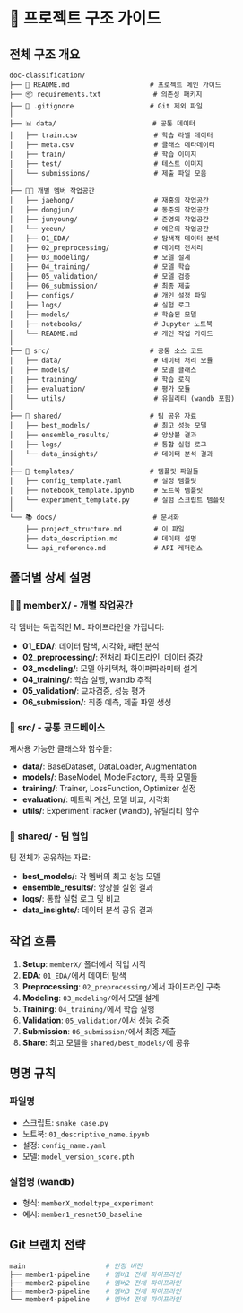 # 📁 프로젝트 구조 가이드

## 전체 구조 개요

```
doc-classification/
├── 📄 README.md                    # 프로젝트 메인 가이드
├── 📦 requirements.txt             # 의존성 패키지
├── 🚫 .gitignore                   # Git 제외 파일
│
├── 📊 data/                        # 공통 데이터
│   ├── train.csv                   # 학습 라벨 데이터
│   ├── meta.csv                    # 클래스 메타데이터
│   ├── train/                      # 학습 이미지
│   ├── test/                       # 테스트 이미지
│   └── submissions/                # 제출 파일 모음
│
├── 🧑‍💻 개별 멤버 작업공간
│   ├── jaehong/                    # 재홍의 작업공간
│   ├── dongjun/                    # 동준의 작업공간
│   ├── junyoung/                   # 준영의 작업공간
│   └── yeeun/                      # 예은의 작업공간
│   ├── 01_EDA/                     # 탐색적 데이터 분석
│   ├── 02_preprocessing/           # 데이터 전처리
│   ├── 03_modeling/                # 모델 설계
│   ├── 04_training/                # 모델 학습
│   ├── 05_validation/              # 모델 검증
│   ├── 06_submission/              # 최종 제출
│   ├── configs/                    # 개인 설정 파일
│   ├── logs/                       # 실험 로그
│   ├── models/                     # 학습된 모델
│   ├── notebooks/                  # Jupyter 노트북
│   └── README.md                   # 개인 작업 가이드
│
├── 🔧 src/                         # 공통 소스 코드
│   ├── data/                       # 데이터 처리 모듈
│   ├── models/                     # 모델 클래스
│   ├── training/                   # 학습 로직
│   ├── evaluation/                 # 평가 모듈
│   └── utils/                      # 유틸리티 (wandb 포함)
│
├── 🤝 shared/                      # 팀 공유 자료
│   ├── best_models/                # 최고 성능 모델
│   ├── ensemble_results/           # 앙상블 결과
│   ├── logs/                       # 통합 실험 로그
│   └── data_insights/              # 데이터 분석 결과
│
├── 📝 templates/                   # 템플릿 파일들
│   ├── config_template.yaml        # 설정 템플릿
│   ├── notebook_template.ipynb     # 노트북 템플릿
│   └── experiment_template.py      # 실험 스크립트 템플릿
│
└── 📚 docs/                        # 문서화
    ├── project_structure.md        # 이 파일
    ├── data_description.md         # 데이터 설명
    └── api_reference.md            # API 레퍼런스
```

## 폴더별 상세 설명

### 🧑‍💻 memberX/ - 개별 작업공간
각 멤버는 독립적인 ML 파이프라인을 가집니다:

- **01_EDA/**: 데이터 탐색, 시각화, 패턴 분석
- **02_preprocessing/**: 전처리 파이프라인, 데이터 증강
- **03_modeling/**: 모델 아키텍처, 하이퍼파라미터 설계
- **04_training/**: 학습 실행, wandb 추적
- **05_validation/**: 교차검증, 성능 평가
- **06_submission/**: 최종 예측, 제출 파일 생성

### 🔧 src/ - 공통 코드베이스
재사용 가능한 클래스와 함수들:

- **data/**: BaseDataset, DataLoader, Augmentation
- **models/**: BaseModel, ModelFactory, 특화 모델들
- **training/**: Trainer, LossFunction, Optimizer 설정
- **evaluation/**: 메트릭 계산, 모델 비교, 시각화
- **utils/**: ExperimentTracker (wandb), 유틸리티 함수

### 🤝 shared/ - 팀 협업
팀 전체가 공유하는 자료:

- **best_models/**: 각 멤버의 최고 성능 모델
- **ensemble_results/**: 앙상블 실험 결과
- **logs/**: 통합 실험 로그 및 비교
- **data_insights/**: 데이터 분석 공유 결과

## 작업 흐름

1. **Setup**: `memberX/` 폴더에서 작업 시작
2. **EDA**: `01_EDA/`에서 데이터 탐색
3. **Preprocessing**: `02_preprocessing/`에서 파이프라인 구축
4. **Modeling**: `03_modeling/`에서 모델 설계
5. **Training**: `04_training/`에서 학습 실행
6. **Validation**: `05_validation/`에서 성능 검증
7. **Submission**: `06_submission/`에서 최종 제출
8. **Share**: 최고 모델을 `shared/best_models/`에 공유

## 명명 규칙

### 파일명
- 스크립트: `snake_case.py`
- 노트북: `01_descriptive_name.ipynb`
- 설정: `config_name.yaml`
- 모델: `model_version_score.pth`

### 실험명 (wandb)
- 형식: `memberX_modeltype_experiment`
- 예시: `member1_resnet50_baseline`

## Git 브랜치 전략
```bash
main                    # 안정 버전
├── member1-pipeline    # 멤버1 전체 파이프라인
├── member2-pipeline    # 멤버2 전체 파이프라인
├── member3-pipeline    # 멤버3 전체 파이프라인
└── member4-pipeline    # 멤버4 전체 파이프라인
```
